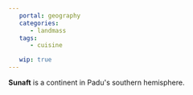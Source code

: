 ```yaml
---
   portal: geography
   categories:
      - landmass
   tags:
      - cuisine

   wip: true
---
```


**Sunaft** is a continent in Padu's southern hemisphere.
